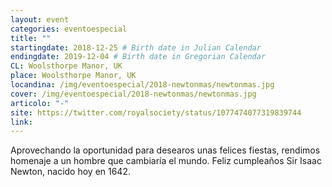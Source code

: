 ```yaml
---
layout: event
categories: eventoespecial
title: ""
startingdate: 2018-12-25 # Birth date in Julian Calendar
endingdate: 2019-12-04 # Birth date in Gregorian Calendar
CL: Woolsthorpe Manor, UK
place: Woolsthorpe Manor, UK
locandina: /img/eventoespecial/2018-newtonmas/newtonmas.jpg
cover: /img/eventoespecial/2018-newtonmas/newtonmas.jpg
articolo: "-"
site: https://twitter.com/royalsociety/status/1077474077319839744
link:
---
```


Aprovechando la oportunidad para desearos unas felices fiestas, rendimos homenaje a un hombre que cambiaría el mundo. Feliz cumpleaños Sir Isaac Newton, nacido hoy en 1642.
